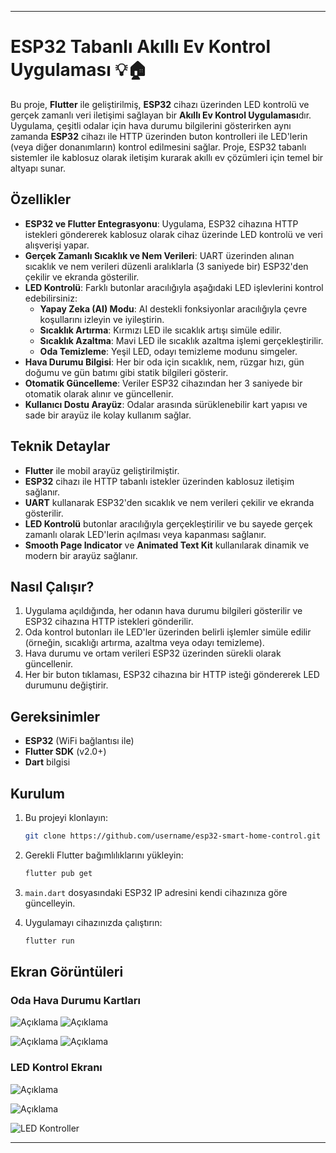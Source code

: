 
---

# ESP32 Tabanlı Akıllı Ev Kontrol Uygulaması 💡🏠

Bu proje, **Flutter** ile geliştirilmiş, **ESP32** cihazı üzerinden LED kontrolü ve gerçek zamanlı veri iletişimi sağlayan bir **Akıllı Ev Kontrol Uygulaması**dır. Uygulama, çeşitli odalar için hava durumu bilgilerini gösterirken aynı zamanda **ESP32** cihazı ile HTTP üzerinden buton kontrolleri ile LED'lerin (veya diğer donanımların) kontrol edilmesini sağlar. Proje, ESP32 tabanlı sistemler ile kablosuz olarak iletişim kurarak akıllı ev çözümleri için temel bir altyapı sunar.

## Özellikler

- **ESP32 ve Flutter Entegrasyonu**: Uygulama, ESP32 cihazına HTTP istekleri göndererek kablosuz olarak cihaz üzerinde LED kontrolü ve veri alışverişi yapar.
- **Gerçek Zamanlı Sıcaklık ve Nem Verileri**: UART üzerinden alınan sıcaklık ve nem verileri düzenli aralıklarla (3 saniyede bir) ESP32'den çekilir ve ekranda gösterilir.
- **LED Kontrolü**: Farklı butonlar aracılığıyla aşağıdaki LED işlevlerini kontrol edebilirsiniz:
  - **Yapay Zeka (AI) Modu**: AI destekli fonksiyonlar aracılığıyla çevre koşullarını izleyin ve iyileştirin.
  - **Sıcaklık Artırma**: Kırmızı LED ile sıcaklık artışı simüle edilir.
  - **Sıcaklık Azaltma**: Mavi LED ile sıcaklık azaltma işlemi gerçekleştirilir.
  - **Oda Temizleme**: Yeşil LED, odayı temizleme modunu simgeler.
- **Hava Durumu Bilgisi**: Her bir oda için sıcaklık, nem, rüzgar hızı, gün doğumu ve gün batımı gibi statik bilgileri gösterir.
- **Otomatik Güncelleme**: Veriler ESP32 cihazından her 3 saniyede bir otomatik olarak alınır ve güncellenir.
- **Kullanıcı Dostu Arayüz**: Odalar arasında sürüklenebilir kart yapısı ve sade bir arayüz ile kolay kullanım sağlar.
  
## Teknik Detaylar

- **Flutter** ile mobil arayüz geliştirilmiştir.
- **ESP32** cihazı ile HTTP tabanlı istekler üzerinden kablosuz iletişim sağlanır.
- **UART** kullanarak ESP32'den sıcaklık ve nem verileri çekilir ve ekranda gösterilir.
- **LED Kontrolü** butonlar aracılığıyla gerçekleştirilir ve bu sayede gerçek zamanlı olarak LED'lerin açılması veya kapanması sağlanır.
- **Smooth Page Indicator** ve **Animated Text Kit** kullanılarak dinamik ve modern bir arayüz sağlanır.

## Nasıl Çalışır?

1. Uygulama açıldığında, her odanın hava durumu bilgileri gösterilir ve ESP32 cihazına HTTP istekleri gönderilir.
2. Oda kontrol butonları ile LED'ler üzerinden belirli işlemler simüle edilir (örneğin, sıcaklığı artırma, azaltma veya odayı temizleme).
3. Hava durumu ve ortam verileri ESP32 üzerinden sürekli olarak güncellenir.
4. Her bir buton tıklaması, ESP32 cihazına bir HTTP isteği göndererek LED durumunu değiştirir.

## Gereksinimler

- **ESP32** (WiFi bağlantısı ile)
- **Flutter SDK** (v2.0+)
- **Dart** bilgisi

## Kurulum

1. Bu projeyi klonlayın:
   ```bash
   git clone https://github.com/username/esp32-smart-home-control.git
   ```

2. Gerekli Flutter bağımlılıklarını yükleyin:
   ```bash
   flutter pub get
   ```

3. `main.dart` dosyasındaki ESP32 IP adresini kendi cihazınıza göre güncelleyin.

4. Uygulamayı cihazınızda çalıştırın:
   ```bash
   flutter run
   ```

## Ekran Görüntüleri

### Oda Hava Durumu Kartları

![Açıklama](assets/Github/Circuit1.jpg) ![Açıklama](assets/Github/App1.jpg)


![Açıklama](assets/Github/Circuit2.jpg) ![Açıklama](assets/Github/App1.jpg)



### LED Kontrol Ekranı

![Açıklama](assets/Github/Circuit3.jpg)

![Açıklama](assets/Github/Circuit4.jpg)

![LED Kontroller](screenshots/led_controls.png)

---
